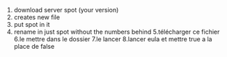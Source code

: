 1. download server spot (your version)
2. creates new file
 3. put spot in it
4. rename in just spot without the numbers behind
5.télécharger ce fichier
6.le mettre dans le dossier
7.le lancer
8.lancer eula et mettre true a la place de false
